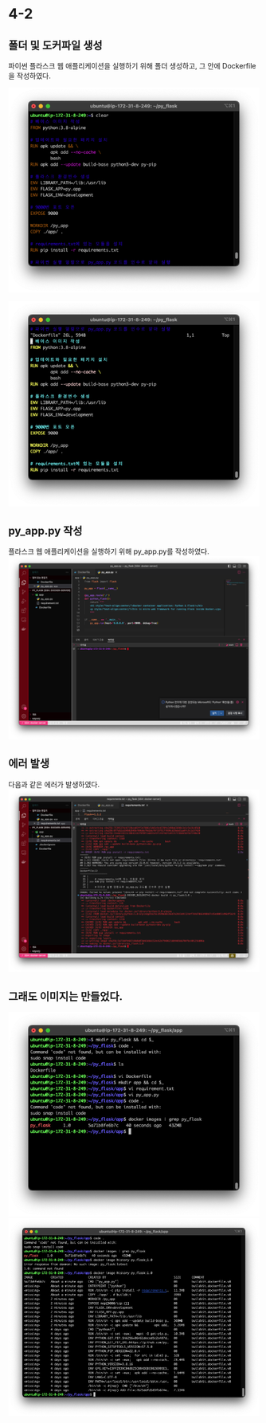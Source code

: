# 4-2

## 폴더 및 도커파일 생성

파이썬 플라스크 웹 애플리케이션을 실행하기 위해 폴더 생성하고, 그 안에 Dockerfile을 작성하였다.

![Alt Text](./assets/4-2/1.png)

![Alt Text](./assets/4-2/2.png)

## py_app.py 작성

플라스크 웹 애플리케이션을 실행하기 위해 py_app.py를 작성하였다.
![Alt Text](./assets/4-2/3.png)

## 에러 발생

다음과 같은 에러가 발생하였다.
![Alt Text](./assets/4-2/5.png)

## 그래도 이미지는 만들었다.

![Alt Text](./assets/4-2/6.png)
![Alt Text](./assets/4-2/7.png)
